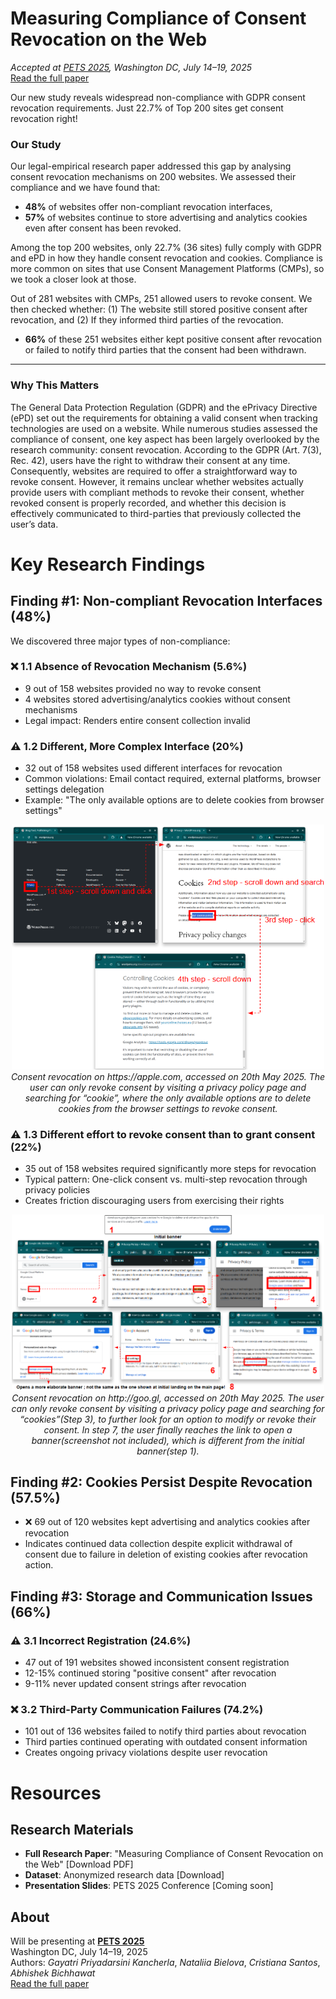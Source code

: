 
# Measuring Compliance of Consent Revocation on the Web

<link rel="stylesheet" href="assets/css/custom.css">

_Accepted at [PETS 2025](https://petsymposium.org/2025/), Washington DC, July 14–19, 2025_  
[Read the full paper](https://arxiv.org/abs/2411.15414)


Our new study reveals widespread non-compliance with GDPR consent revocation requirements. Just 22.7% of Top 200 sites get consent revocation right! 

### Our Study

Our legal-empirical research paper addressed this gap by analysing consent revocation mechanisms on 200 websites. We assessed their compliance and we have found that: 
- **48%** of websites offer non-compliant revocation interfaces, 
- **57%** of websites continue to store advertising and analytics cookies even after consent has been revoked.

Among the top 200 websites, only 22.7% (36 sites) fully comply with GDPR and ePD in how they handle consent revocation and cookies. Compliance is more common on sites that use Consent Management Platforms (CMPs), so we took a closer look at those.

Out of 281 websites with CMPs, 251 allowed users to revoke consent. We then checked whether:
(1) The website still stored positive consent after revocation, and (2) If they informed third parties of the revocation. 

- **66%** of these 251 websites either kept positive consent after revocation or failed to notify third parties that the consent had been withdrawn.

---

### Why This Matters

The General Data Protection Regulation (GDPR) and the ePrivacy Directive (ePD) set out the requirements for obtaining a valid consent when tracking technologies are used on a website. While numerous studies assessed the compliance of consent, one key aspect has been largely overlooked by the research community: consent revocation. According to the GDPR (Art. 7(3), Rec. 42), users have the right to withdraw their consent at any time. Consequently, websites are required to offer a straightforward way to revoke consent. However, it remains unclear whether websites actually provide users with compliant methods to revoke their consent, whether revoked consent is properly recorded, and whether this decision is effectively communicated to third-parties that previously collected the user’s data.

# Key Research Findings

## Finding #1: Non-compliant Revocation Interfaces (48%)
We discovered three major types of non-compliance:

### ❌ 1.1 Absence of Revocation Mechanism (5.6%)

- 9 out of 158 websites provided no way to revoke consent
- 4 websites stored advertising/analytics cookies without consent mechanisms
- Legal impact: Renders entire consent collection invalid

### ⚠️ 1.2 Different, More Complex Interface (20%)

- 32 out of 158 websites used different interfaces for revocation
- Common violations: Email contact required, external platforms, browser settings delegation
- Example: "The only available options are to delete cookies from browser settings"
<p align="center">
  <img src="/images/figure1.png" alt="Figure 1: Different interface to revoke consent " width="500"/>
  <br>
  <em> Consent revocation on https://apple.com, accessed on 20th May 2025. The user can only revoke consent by visiting a privacy policy page and searching for “cookie”, where the only available options are to delete cookies from the browser settings to revoke consent.
</em>
</p>

### ⚠️ 1.3 Different effort to revoke consent than to grant consent (22%)

- 35 out of 158 websites required significantly more steps for revocation
- Typical pattern: One-click consent vs. multi-step revocation through privacy policies
- Creates friction discouraging users from exercising their rights

<p align="center">
  <img src="/images/figure2.png" alt="Figure 2: Different effort to revoke consent than to grant consent " width="500"/>
  <br>
  <em>Consent revocation on http://goo.gl, accessed on 20th May 2025. The user can only revoke consent by visiting a privacy policy page and searching for “cookies”(Step 3), to further look for an option to modify or revoke their consent. In step 7, the user finally reaches the link to open a banner(screenshot not included), which is different from the initial banner(step 1).</em>
</p>

## Finding #2: Cookies Persist Despite Revocation (57.5%)

- ❌ 69 out of 120 websites kept advertising and analytics cookies after revocation
- Indicates continued data collection despite explicit withdrawal of consent due to failure in deletion of existing cookies after revocation action.

## Finding #3: Storage and Communication Issues (66%)

### ⚠️ 3.1 Incorrect Registration (24.6%)

- 47 out of 191 websites showed inconsistent consent registration
- 12-15% continued storing "positive consent" after revocation
- 9-11% never updated consent strings after revocation

### ❌ 3.2 Third-Party Communication Failures (74.2%)

- 101 out of 136 websites failed to notify third parties about revocation
- Third parties continued operating with outdated consent information
- Creates ongoing privacy violations despite user revocation

# Resources

## Research Materials

- **Full Research Paper**: "Measuring Compliance of Consent Revocation on the Web" [Download PDF]
- **Dataset**: Anonymized research data [Download]
- **Presentation Slides**: PETS 2025 Conference [Coming soon]


## About

Will be presenting at **[PETS 2025](https://petsymposium.org/2025/)**  
Washington DC, July 14–19, 2025  
Authors: *Gayatri Priyadarsini Kancherla*, *Nataliia Bielova*, *Cristiana Santos*, *Abhishek Bichhawat*   
[Read the full paper](https://arxiv.org/abs/2411.15414)
